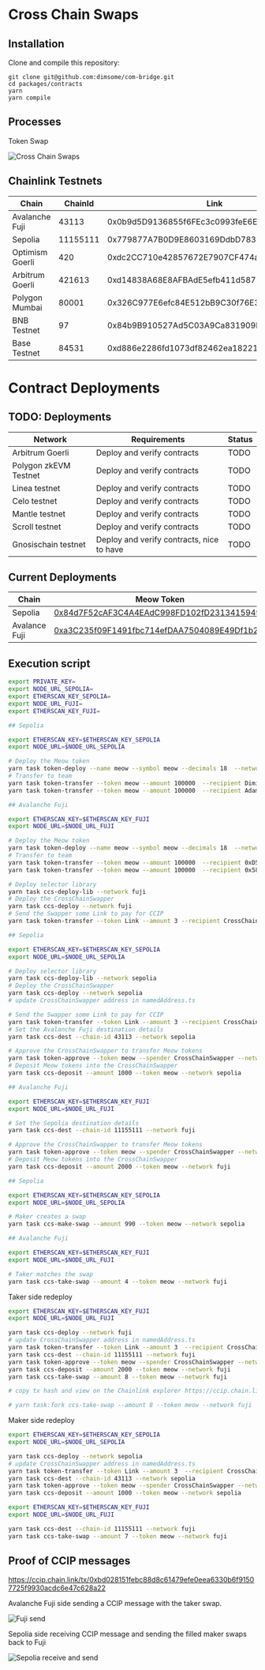 # Cross Chain Swaps

## Installation

Clone and compile this repository:

```
git clone git@github.com:dimsome/com-bridge.git
cd packages/contracts
yarn
yarn compile
```

## Processes

Token Swap

![Cross Chain Swaps](./docs/processes.png)

## Chainlink Testnets

| Chain           | ChainId  | Link                                       | CCIP Router                                |
| --------------- | -------- | ------------------------------------------ | ------------------------------------------ |
| Avalanche Fuji  | 43113    | 0x0b9d5D9136855f6FEc3c0993feE6E9CE8a297846 | 0x554472a2720e5e7d5d3c817529aba05eed5f82d8 |
| Sepolia         | 11155111 | 0x779877A7B0D9E8603169DdbD7836e478b4624789 | 0xd0daae2231e9cb96b94c8512223533293c3693bf |
| Optimism Goerli | 420      | 0xdc2CC710e42857672E7907CF474a69B63B93089f | 0xeb52e9ae4a9fb37172978642d4c141ef53876f26 |
| Arbitrum Goerli | 421613   | 0xd14838A68E8AFBAdE5efb411d5871ea0011AFd28 | 0x88E492127709447A5ABEFdaB8788a15B4567589E |
| Polygon Mumbai  | 80001    | 0x326C977E6efc84E512bB9C30f76E30c160eD06FB | 0x70499c328e1e2a3c41108bd3730f6670a44595d1 |
| BNB Testnet     | 97       | 0x84b9B910527Ad5C03A9Ca831909E21e236EA7b06 | 0x9527e2d01a3064ef6b50c1da1c0cc523803bcff2 |
| Base Testnet    | 84531    | 0xd886e2286fd1073df82462ea1822119600af80b6 | 0xa8c0c11bf64af62cdca6f93d3769b88bdd7cb93d |

# Contract Deployments

## TODO: Deployments

| Network               | Requirements                              | Status |
| --------------------- | ----------------------------------------- | ------ |
| Arbitrum Goerli       | Deploy and verify contracts               | TODO   |
| Polygon zkEVM Testnet | Deploy and verify contracts               | TODO   |
| Linea testnet         | Deploy and verify contracts               | TODO   |
| Celo testnet          | Deploy and verify contracts               | TODO   |
| Mantle testnet        | Deploy and verify contracts               | TODO   |
| Scroll testnet        | Deploy and verify contracts               | TODO   |
| Gnosischain testnet   | Deploy and verify contracts, nice to have | TODO   |

## Current Deployments

| Chain         | Meow Token                                                                                                                    | Cross Chain Swapper                                                                                                           |
| ------------- | ----------------------------------------------------------------------------------------------------------------------------- | ----------------------------------------------------------------------------------------------------------------------------- |
| Sepolia       | [0x84d7F52cAF3C4A4EAdC998FD102fD23134159495](https://sepolia.etherscan.io/address/0x84d7F52cAF3C4A4EAdC998FD102fD23134159495) | [0xbE297B899dB97A161BD24058daB8751510951BB7](https://sepolia.etherscan.io/address/0xbE297B899dB97A161BD24058daB8751510951BB7) |
| Avalance Fuji | [0xa3C235f09F1491fbc714efDAA7504089E49Df1b2](https://testnet.snowtrace.io/address/0xa3C235f09F1491fbc714efDAA7504089E49Df1b2) | [0xa47fBe44E10000F27Eb64698720AFA1bc6C50582](https://testnet.snowtrace.io/address/0xa47fBe44E10000F27Eb64698720AFA1bc6C50582) |

## Execution script

```sh
export PRIVATE_KEY=
export NODE_URL_SEPOLIA=
export ETHERSCAN_KEY_SEPOLIA=
export NODE_URL_FUJI=
export ETHERSCAN_KEY_FUJI=

## Sepolia

export ETHERSCAN_KEY=$ETHERSCAN_KEY_SEPOLIA
export NODE_URL=$NODE_URL_SEPOLIA

# Deploy the Meow token
yarn task token-deploy --name meow --symbol meow --decimals 18  --network sepolia
# Transfer to team
yarn task token-transfer --token meow --amount 100000  --recipient Dimitri --network sepolia
yarn task token-transfer --token meow --amount 100000  --recipient Adam --network sepolia

## Avalanche Fuji

export ETHERSCAN_KEY=$ETHERSCAN_KEY_FUJI
export NODE_URL=$NODE_URL_FUJI

# Deploy the Meow token
yarn task token-deploy --name meow --symbol meow --decimals 18  --network fuji
# Transfer to team
yarn task token-transfer --token meow --amount 100000  --recipient 0xD5fC6be6dA120227E5ACB5B6c1006A892b85BB32 --network fuji
yarn task token-transfer --token meow --amount 100000  --recipient 0x589F6Cc29e9a08db99ab6896B2Fb3BBE28245233 --network fuji

# Deploy selector library
yarn task ccs-deploy-lib --network fuji
# Deploy the CrossChainSwapper
yarn task ccs-deploy --network fuji
# Send the Swapper some Link to pay for CCIP
yarn task token-transfer --token Link --amount 3 --recipient CrossChainSwapper --network fuji

## Sepolia

export ETHERSCAN_KEY=$ETHERSCAN_KEY_SEPOLIA
export NODE_URL=$NODE_URL_SEPOLIA

# Deploy selector library
yarn task ccs-deploy-lib --network sepolia
# Deploy the CrossChainSwapper
yarn task ccs-deploy --network sepolia
# update CrossChainSwapper address in namedAddress.ts

# Send the Swapper some Link to pay for CCIP
yarn task token-transfer --token Link --amount 3 --recipient CrossChainSwapper --network sepolia
# Set the Avalanche Fuji destination details
yarn task ccs-dest --chain-id 43113 --network sepolia

# Approve the CrossChainSwapper to transfer Meow tokens
yarn task token-approve --token meow --spender CrossChainSwapper --network sepolia
# Deposit Meow tokens into the CrossChainSwapper
yarn task ccs-deposit --amount 1000 --token meow --network sepolia

## Avalanche Fuji

export ETHERSCAN_KEY=$ETHERSCAN_KEY_FUJI
export NODE_URL=$NODE_URL_FUJI

# Set the Sepolia destination details
yarn task ccs-dest --chain-id 11155111 --network fuji

# Approve the CrossChainSwapper to transfer Meow tokens
yarn task token-approve --token meow --spender CrossChainSwapper --network fuji
# Deposit Meow tokens into the CrossChainSwapper
yarn task ccs-deposit --amount 2000 --token meow --network fuji

## Sepolia

export ETHERSCAN_KEY=$ETHERSCAN_KEY_SEPOLIA
export NODE_URL=$NODE_URL_SEPOLIA

# Maker creates a swap
yarn task ccs-make-swap --amount 990 --token meow --network sepolia

## Avalanche Fuji

export ETHERSCAN_KEY=$ETHERSCAN_KEY_FUJI
export NODE_URL=$NODE_URL_FUJI

# Taker matches the swap
yarn task ccs-take-swap --amount 4 --token meow --network fuji
```

Taker side redeploy

```sh
export ETHERSCAN_KEY=$ETHERSCAN_KEY_FUJI
export NODE_URL=$NODE_URL_FUJI

yarn task ccs-deploy --network fuji
# update CrossChainSwapper address in namedAddress.ts
yarn task token-transfer --token Link --amount 3  --recipient CrossChainSwapper --network fuji
yarn task ccs-dest --chain-id 11155111 --network fuji
yarn task token-approve --token meow --spender CrossChainSwapper --network fuji
yarn task ccs-deposit --amount 2000 --token meow --network fuji
yarn task ccs-take-swap --amount 8 --token meow --network fuji

# copy tx hash and view on the Chainlink explorer https://ccip.chain.link/

# yarn task:fork ccs-take-swap --amount 8 --token meow --network fuji
```

Maker side redeploy

```sh
export ETHERSCAN_KEY=$ETHERSCAN_KEY_SEPOLIA
export NODE_URL=$NODE_URL_SEPOLIA

yarn task ccs-deploy --network sepolia
# update CrossChainSwapper address in namedAddress.ts
yarn task token-transfer --token Link --amount 3  --recipient CrossChainSwapper --network sepolia
yarn task ccs-dest --chain-id 43113 --network sepolia
yarn task token-approve --token meow --spender CrossChainSwapper --network sepolia
yarn task ccs-deposit --amount 1000 --token meow --network sepolia

export ETHERSCAN_KEY=$ETHERSCAN_KEY_FUJI
export NODE_URL=$NODE_URL_FUJI

yarn task ccs-dest --chain-id 11155111 --network fuji
yarn task ccs-take-swap --amount 7 --token meow --network fuji
```

## Proof of CCIP messages

https://ccip.chain.link/tx/0xbd028151febc88d8c61479efe0eea6330b6f91507725f9930acdc6e47c628a22

Avalanche Fuji side sending a CCIP message with the taker swap.

![Fuji send](./docs/c3d7cd36.svg)

Sepolia side receiving CCIP message and sending the filled maker swaps back to Fuji

![Sepolia receive and send](./docs/bd028a22.svg)
